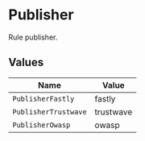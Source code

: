 # Publisher

Rule publisher.


## Values

| Name                 | Value                |
| -------------------- | -------------------- |
| `PublisherFastly`    | fastly               |
| `PublisherTrustwave` | trustwave            |
| `PublisherOwasp`     | owasp                |